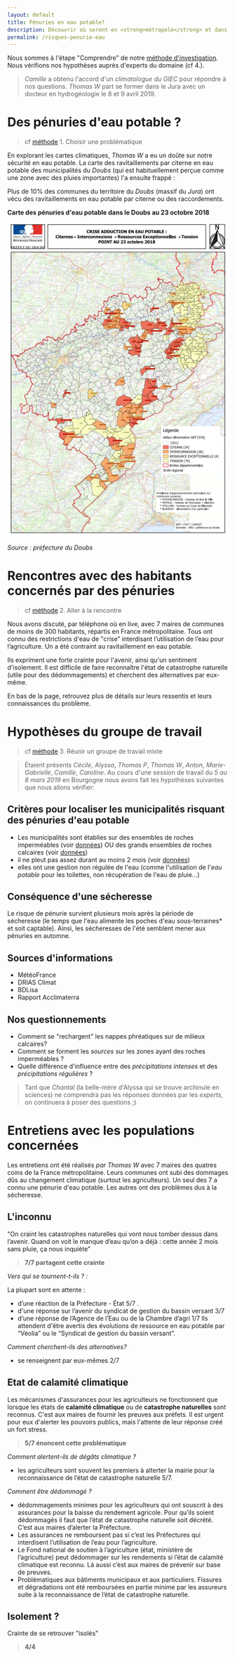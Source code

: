 ```yaml
---
layout: default
title: Pénuries en eau potable?
description: Découvrir où seront en <strong>métropole</strong> et dans les <strong>outre-mer</strong> les zones risquant des pénuries en eau potable.
permalink: /risques-penurie-eau
---
```


Nous sommes à l'étape "Comprendre" de notre [méthode d'investigation](../methode). Nous vérifions nos hypothèses auprès d'experts du domaine (cf 4.). 
>*Camille* a obtenu l'accord d'un *climatologue du GIEC* pour répondre à nos questions. *Thomas W* part se former dans le Jura avec un docteur en hydrogéologie le 8 et 9 avril 2019.

# Des pénuries d'eau potable ?  
> cf [méthode](../methode) 1. Choisir une problématique

En explorant les cartes climatiques, *Thomas W* a eu un doûte sur notre sécurité en eau potable. La carte des ravitaillements par citerne en eau potable des municipalités du *Doubs* (qui est habituellement perçue comme une zone avec des pluies importantes) l'a ensuite frappé :  

Plus de 10% des communes du territoire du *Doubs* (massif du *Jura*) ont vécu des ravitaillements en eau potable par citerne ou des raccordements.

**Carte des pénuries d'eau potable dans le Doubs au 23 octobre 2018**

![Pénuries dans le Doubs](../pages/images/cartepenuries.png)

*Source : préfecture du Doubs*

# Rencontres avec des habitants concernés par des pénuries 
> cf [méthode](../methode) 2. Aller à la rencontre

Nous avons discuté, par téléphone où en live, avec 7 maires de communes de moins de 300 habitants, répartis en France métropolitaine. Tous ont connu des restrictions d'eau de "crise” interdisant l’utilisation de l’eau pour l’agriculture. Un a été contraint au ravitaillement en eau potable.

Ils expriment une forte crainte pour l'avenir, ainsi qu'un sentiment d'isolement. Il est difficile de faire reconnaître l'état de catastrophe naturelle (utile pour des dédommagements) et cherchent des alternatives par eux-même. 

En bas de la page, retrouvez plus de détails sur leurs ressentis et leurs connaissances du problème. 

# Hypothèses du groupe de travail
> cf [méthode](../methode) 3. Réunir un groupe de travail mixte

>Étaient présents *Cécile*, *Alyssa*, *Thomas P*, *Thomas W*, *Anton*, *Marie-Gabrielle*, *Camille*, *Caroline*.
Au cours d'une session de travail du *5 au 8 mars 2019* en Bourgogne nous avons fait les hypothèses suivantes que nous allons vérifier: 

## Critères pour localiser les municipalités risquant des pénuries d'eau potable

* Les municipalités sont établies sur des ensembles de roches imperméables (voir [données](../donnees)) OU des grands ensembles de roches calcaires (voir [données](../donnees)) 
* il ne pleut pas assez durant au moins 2 mois (voir [données](../donnees))
* elles ont une gestion non régulée de l'eau (comme l'utilisation de l'*eau potable* pour les toilettes, non récupération de l'eau de pluie...)

## Conséquence d'une sécheresse

Le risque de pénurie survient plusieurs mois après la période de sécheresse (le temps que l'eau alimente les poches d'eau sous-terraines* et soit captable). Ainsi, les sécheresses de l'été semblent mener aux pénuries en automne.

## Sources d'informations

* MétéoFrance
* DRIAS Climat
* BDLisa
* Rapport Acclimaterra

## Nos questionnements

* Comment se "rechargent" les nappes phréatiques sur de milieux calcaires?
* Comment se forment les *sources* sur les zones ayant des roches imperméables ? 
* Quelle différence d'influence entre des *précipitations intenses* et des *précipitations régulières* ? 

>Tant que *Chantal* (la belle-mère d'Alyssa qui se trouve archinule en sciences) ne comprendra pas les réponses données par les *experts*, on continuera à poser des questions ;) 


# Entretiens avec les populations concernées

Les entretiens ont été réalisés *par Thomas W* avec 7 maires des quatres coins de la France métropolitaine. Leurs communes ont subi des dommages dûs au changement climatique (surtout les agriculteurs). Un seul des 7 a connu une pénurie d'eau potable. Les autres ont des problèmes dus à la sécheresse. 

## L'inconnu

"On craint les catastrophes naturelles qui vont nous tomber dessus dans l’avenir. Quand on voit le manque d’eau qu’on a déjà : cette année 2 mois sans pluie, ça nous inquiète" 
>**7/7 partagent cette crainte** 

*Vers qui se tournent-t-ils ? :*

La plupart sont en attente :
* d’une réaction de la Préfecture - État  5/7 .
* d'une réponse sur l’avenir du syndicat de gestion du bassin versant 3/7
* d’une réponse de l’Agence de l’Eau ou de la Chambre d’agri 1/7
Ils attendent d'être avertis des évolutions de ressource en eau potable par “Véolia”  ou le “Syndicat de gestion du bassin versant”.

*Comment cherchent-ils des alternatives?*
* se renseignent par eux-mêmes 2/7 

## Etat de calamité climatique

Les mécanismes d'assurances pour les agriculteurs ne fonctionnent que lorsque les états de **calamité climatique** ou de **catastrophe naturelles** sont reconnus. C'est aux maires de fournir les preuves aux préfets. Il est urgent pour eux d'alerter les pouvoirs publics, mais l'attente de leur réponse créé un fort stress.
>**5/7 énoncent cette problématique**

*Comment alertent-ils de dégâts climatique ?*
* les agriculteurs sont souvent les premiers à alterter la mairie pour la reconnaissance de l’état de catastrophe naturelle 5/7. 

*Comment être dédommagé ?*
* dédommagements minimes pour les agriculteurs qui ont souscrit à des assurances pour la baisse du rendement agricole. Pour qu’ils soient dédommagés il faut que l’état de catastrophe naturelle soit décrété. C’est aux maires d’alerter la Préfecture. 
* Les assurances ne remboursent pas si c’est les Préfectures qui interdisent l’utilisation de l’eau pour l’agriculture. 
* Le Fond national de soutien à l’agriculture (état, ministère de l’agriculture) peut dédommager sur les rendements si l’état de calamité climatique est reconnu. Là aussi c’est aux maires de prévenir sur base de preuves.
* Problématiques aux bâtiments municipaux et aux particuliers. Fissures et dégradations ont été remboursées en partie minime par les assureurs suite à la reconnaissance de l’état de catastrophe naturelle.

## Isolement ? 
Crainte de se retrouver "isolés" 
>**4/4**

